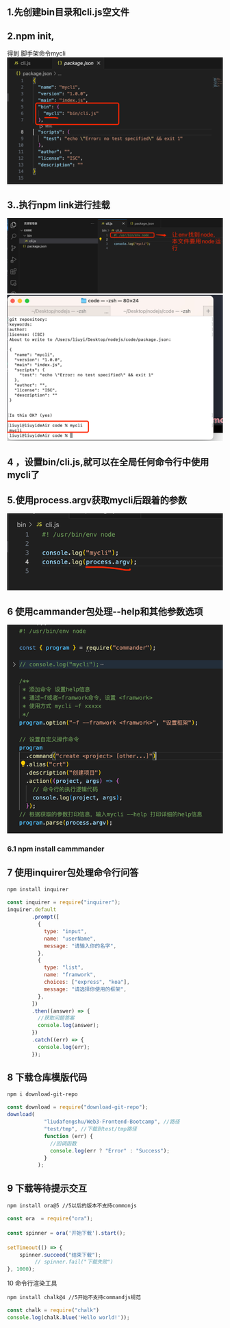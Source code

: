 ## 1.先创建bin目录和cli.js空文件
## 2.npm init,
  得到 脚手架命令mycli
  ![alt text](image.png)

## 3..执行npm link进行挂载
![alt text](image-1.png)
![alt text](image-2.png)
## 4 ，设置bin/cli.js,就可以在全局任何命令行中使用mycli了



## 5.使用process.argv获取mycli后跟着的参数
![alt text](image-3.png)

## 6 使用cammander包处理--help和其他参数选项
![alt text](image-4.png)
### 6.1     npm install cammmander

## 7 使用inquirer包处理命令行问答

```
npm install inquirer
```

``` js
const inquirer = require("inquirer");
inquirer.default
        .prompt([
          {
            type: "input",
            name: "userName",
            message: "请输入你的名字",
          },
          {
            type: "list",
            name: "framwork",
            choices: ["express", "koa"],
            message: "请选择你使用的框架",
          },
        ])
        .then((answer) => {
          //获取问题答案
          console.log(answer);
        })
        .catch((err) => {
          console.log(err);
        });
```
## 8 下载仓库模版代码
```
npm i download-git-repo
```

```js
const download = require("download-git-repo");
download(
            "liudafengshu/Web3-Frontend-Bootcamp", //路径
            "test/tmp", //下载到test/tmp路径
            function (err) {
              //回调函数
              console.log(err ? "Error" : "Success");
            }
          );
```

## 9 下载等待提示交互
```
npm install ora@5 //5以后的版本不支持commonjs
```
```js
const ora  = require("ora");

const spinner = ora('开始下载').start();

setTimeout(() => {
    spinner.succeed("结束下载");
         // spinner.fail("下载失败")
}, 1000);
```
10 命令行渲染工具
 ```
npm install chalk@4 //5开始不支持commandjs规范
```
```js
const chalk = require("chalk")
console.log(chalk.blue('Hello world!'));
```
